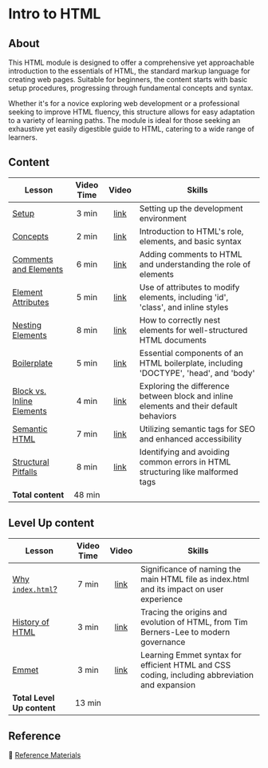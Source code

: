 <h1>
  <span class="prefix"></span>
  <span class="headline">Intro to HTML</span>
</h1>

## About

This HTML module is designed to offer a comprehensive yet approachable introduction to the essentials of HTML, the standard markup language for creating web pages. Suitable for beginners, the content starts with basic setup procedures, progressing through fundamental concepts and syntax.

Whether it's for a novice exploring web development or a professional seeking to improve HTML fluency, this structure allows for easy adaptation to a variety of learning paths. The module is ideal for those seeking an exhaustive yet easily digestible guide to HTML, catering to a wide range of learners.

## Content

| Lesson                                                             | Video Time |                            Video                             | Skills                                                                                 |
| ------------------------------------------------------------------ | :--------: | :----------------------------------------------------------: | -------------------------------------------------------------------------------------- |
| [Setup](./setup/README.md)                                        |   3 min    | [link](https://generalassembly.wistia.com/medias/96xus6b3st) | Setting up the development environment                                                 |
| [Concepts](./concepts/README.md)                                  |   2 min    | [link](https://generalassembly.wistia.com/medias/bnv483wcpn) | Introduction to HTML's role, elements, and basic syntax                                |
| [Comments and Elements](./comments-and-elements/README.md)        |   6 min    | [link](https://generalassembly.wistia.com/medias/c6fpr8k8di) | Adding comments to HTML and understanding the role of elements                         |
| [Element Attributes](./element-attributes/README.md)              |   5 min    | [link](https://generalassembly.wistia.com/medias/cs6qkqsg5g) | Use of attributes to modify elements, including 'id', 'class', and inline styles       |
| [Nesting Elements](./nesting-elements/README.md)                  |   8 min    | [link](https://generalassembly.wistia.com/medias/c647cuz8us) | How to correctly nest elements for well-structured HTML documents                      |
| [Boilerplate](./boilerplate/README.md)                            |   5 min    | [link](https://generalassembly.wistia.com/medias/py2cy8q1fz) | Essential components of an HTML boilerplate, including 'DOCTYPE', 'head', and 'body'   |
| [Block vs. Inline Elements](./block-vs-inline-elements/README.md) |   4 min    | [link](https://generalassembly.wistia.com/medias/hh2s1dbmrj) | Exploring the difference between block and inline elements and their default behaviors |
| [Semantic HTML](./semantic-html/README.md)                        |   7 min    | [link](https://generalassembly.wistia.com/medias/l12f1b4bj4) | Utilizing semantic tags for SEO and enhanced accessibility                             |
| [Structural Pitfalls](./structural-pitfalls/README.md)            |   8 min    | [link](https://generalassembly.wistia.com/medias/w2qo3cokni) | Identifying and avoiding common errors in HTML structuring like malformed tags         |
| **Total content**                                                  |   48 min   |                                                              |                                                                                        |

## Level Up content

| Lesson                                          | Video Time |                            Video                             | Skills                                                                                        |
| ----------------------------------------------- | :--------: | :----------------------------------------------------------: | --------------------------------------------------------------------------------------------- |
| [Why `index.html`?](./why-index/README.md)     |   7 min    | [link](https://generalassembly.wistia.com/medias/4a2gfkw0i7) | Significance of naming the main HTML file as index.html and its impact on user experience     |
| [History of HTML](./history-of-html/README.md) |   3 min    | [link](https://generalassembly.wistia.com/medias/arsxwetid6) | Tracing the origins and evolution of HTML, from Tim Berners-Lee to modern governance          |
| [Emmet](./emmet/README.md)                     |   3 min    | [link](https://generalassembly.wistia.com/medias/mj5pcb655q) | Learning Emmet syntax for efficient HTML and CSS coding, including abbreviation and expansion |
| **Total Level Up content**                      |   13 min   |                                                              |                                                                                               |

## Reference

📖 [Reference Materials](./references/README.md)